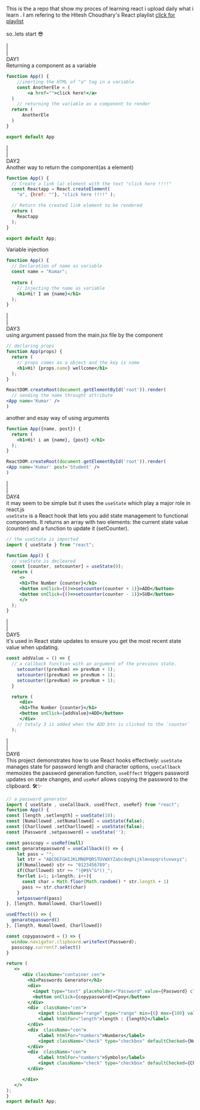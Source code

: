 This is the a repo that show my proces of learning react i upload daily what i learn . I am refering to the 
Hitesh Choudhary's React playlist <a href="https://youtube.com/playlist?list=PLRAV69dS1uWQos1M1xP6LWN6C-lZvpkmq&si=YcTOjbsPlfxPYyph">click for playlist</a><br><br>
so..lets start 😎<br><br>
|<br>
|<br>DAY1<br>
Returning a component as a variable
```jsx
function App() {
    //inerting the HTML of "a" tag in a variable
    const AnotherEle = (
        <a href="">click here!</a>
  )
    // returning the variable as a component to render
  return (
      AnotherEle
  )
}

export default App
```
|<br>
|<br>DAY2<br>
Another way to return the component(as a element)
```jsx
function App() {
  // Create a link (a) element with the text "click here !!!!"
  const Reactapp = React.createElement(
    "a", {href: ""}, "click here !!!!" );

  // Return the created link element to be rendered
  return (
    Reactapp
  );
}

export default App;
```
Variable injection
```jsx
function App() {
  // Declaration of name as variable
  const name = "Kumar";
  
  return (
    // Injecting the name as variable 
    <h1>Hi! I am {name}</h1>
  );
}
```
|<br>
|<br>DAY3<br>
using argument passed from the main.jsx file by the component
```jsx
// declaring props
function App(props) {
  return (
    // props comes as a object and the key is name
    <h1>Hi! {props.name} wellcome</h1>
  );
}

ReactDOM.createRoot(document.getElementById('root')).render(
  // sending the name throught attribute
<App name='Kumar' />
)
```
another and esay way of using arguments
```jsx
function App({name, post}) {
  return (
    <h1>Hi! i am {name}, {post} </h1>
  );
}

ReactDOM.createRoot(document.getElementById('root')).render(
<App name='Kumar' post='Student' />
)
```
|<br>
|<br>DAY4<br>
it may seem to be simple but it uses the `useState` which play a major role in react.js<br>
`useState` is a React hook that lets you add state management to functional components. It returns an array with two elements: the current state value (counter) and a function to update it (setCounter).
```jsx
// the useState is imported 
import { useState } from "react";

function App() {
  // useState is decleared 
  const [counter, setcounter] = useState(0);
  return (
     <>
     <h1>The Number {counter}</h1>
     <button onClick={()=>setcounter(counter + 1)}>ADD</button>
     <button onClick={()=>setcounter(counter - 1)}>SUB</button>
     </>
  );
}
```
|<br>
|<br>DAY5<br>
it's used in React state updates to ensure you get the most recent state value when updating.
```jsx
const addValue = () => {
  // a callback function with an argument of the previous state.
    setcounter((prevNum) => prevNum + 1);
    setcounter((prevNum) => prevNum + 1);
    setcounter((prevNum) => prevNum + 1);
  }

  return (
     <div>
     <h1>The Number {counter}</h1>
     <button onClick={addValue}>ADD</button>
     </div>
    // totaly 3 is added when the ADD btn is clicked to the `counter`
  );
  ```
  |<br>
  |<br>DAY6<br>
  This project demonstrates how to use React hooks effectively: `useState` manages state for password length and character options, `useCallback` memoizes the password generation function, `useEffect` triggers password updates on state changes, and `useRef` allows copying the password to the clipboard. 🛠️✨
  ```jsx
// a password generator
  import { useState , useCallback, useEffect, useRef} from "react";
function App() {
  const [length ,setlength] = useState(10);
  const [Numallowed ,setNumallowed] = useState(false);
  const [Charllowed ,setCharllowed] = useState(false);
  const [Password ,setpassword] = useState('');

  const passcopy = useRef(null)
  const genaratepassword = useCallback(() => {
      let pass = "";
      let str = "ABCDEFGHIJKLMNOPQRSTUVWXYZabcdeghijklmnopqrstuvwxyz";
      if(Numallowed) str += "0123456789";
      if(Charllowed) str += "!@#$%^&*()_";
      for(let i=1; i<length; i++){
        const char = Math.floor(Math.random() * str.length + 1)
        pass += str.charAt(char)
      }
      setpassword(pass)
  }, [length, Numallowed, Charllowed])
 
  useEffect(() => {
    genaratepassword()
  }, [length, Numallowed, Charllowed])

  const copypassword = () => {
    window.navigator.clipboard.writeText(Password);
    passcopy.current?.select()
  }

  return (
     <>
        <div className="container cen">
          <h1>Passwords Generator</h1>
          <div>
            <input type="text" placeholder="Password" value={Password} className="text" readOnly ref={passcopy}/>
            <button onClick={copypassword}>Cpoy</button>
          </div>
          <div  className="cen">
              <input className="range" type="range" min={6} max={100} value={length} onChange={(e) => setlength(e.target.value) }/>
              <label htmlFor="length">length : {length}</label>
          </div>
          <div  className="cen">
              <label htmlFor="numbers">Numbers</label>
              <input className="check" type="checkbox" defaultChecked={Numallowed} onChange={() => {setNumallowed((prev) => !prev)}} />
          </div>
          <div  className="cen">
              <label htmlFor="numbers">Symbols</label>
              <input className="check" type="checkbox" defaultChecked={Charllowed} onChange={() => {setCharllowed((prev) => !prev)}} />
          </div>

        </div>
     </>
  );
}
export default App;
```



